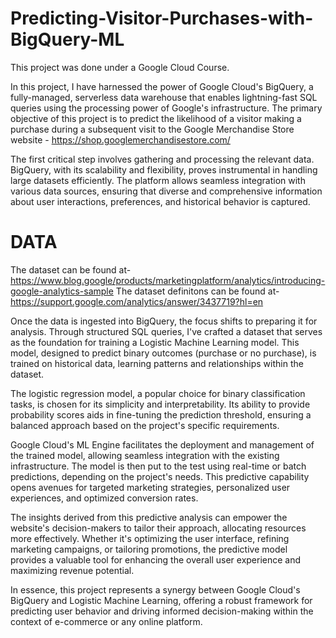 # Predicting-Visitor-Purchases-with-BigQuery-ML

This project was done under a Google Cloud Course.

In this project, I have harnessed the power of Google Cloud's BigQuery, a fully-managed, serverless data warehouse that enables lightning-fast SQL queries using the processing power of Google's infrastructure. The primary objective of this project is to predict the likelihood of a visitor making a purchase during a subsequent visit to the Google Merchandise Store website - https://shop.googlemerchandisestore.com/

The first critical step involves gathering and processing the relevant data. BigQuery, with its scalability and flexibility, proves instrumental in handling large datasets efficiently. The platform allows seamless integration with various data sources, ensuring that diverse and comprehensive information about user interactions, preferences, and historical behavior is captured.

# DATA

The dataset can  be found at- https://www.blog.google/products/marketingplatform/analytics/introducing-google-analytics-sample
The dataset definitons can be found at- https://support.google.com/analytics/answer/3437719?hl=en

Once the data is ingested into BigQuery, the focus shifts to preparing it for analysis. Through structured SQL queries, I've crafted a dataset that serves as the foundation for training a Logistic Machine Learning model. This model, designed to predict binary outcomes (purchase or no purchase), is trained on historical data, learning patterns and relationships within the dataset.

The logistic regression model, a popular choice for binary classification tasks, is chosen for its simplicity and interpretability. Its ability to provide probability scores aids in fine-tuning the prediction threshold, ensuring a balanced approach based on the project's specific requirements.

Google Cloud's ML Engine facilitates the deployment and management of the trained model, allowing seamless integration with the existing infrastructure. The model is then put to the test using real-time or batch predictions, depending on the project's needs. This predictive capability opens avenues for targeted marketing strategies, personalized user experiences, and optimized conversion rates.

The insights derived from this predictive analysis can empower the website's decision-makers to tailor their approach, allocating resources more effectively. Whether it's optimizing the user interface, refining marketing campaigns, or tailoring promotions, the predictive model provides a valuable tool for enhancing the overall user experience and maximizing revenue potential.

In essence, this project represents a synergy between Google Cloud's BigQuery and Logistic Machine Learning, offering a robust framework for predicting user behavior and driving informed decision-making within the context of e-commerce or any online platform.
